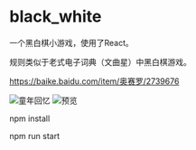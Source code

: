 # black_white
 一个黑白棋小游戏，使用了React。
 
 规则类似于老式电子词典（文曲星）中黑白棋游戏。
 
 https://baike.baidu.com/item/奥赛罗/2739676

 ![童年回忆](https://github.com/fuhuan1991/black_white/raw/master/11.png)
 ![预览](https://github.com/fuhuan1991/black_white/raw/master/12.png)
 
 npm install
 
 npm run start
